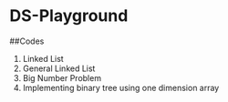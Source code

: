 # DS-Playground

##Codes
  1. Linked List
  2. General Linked List
  3. Big Number Problem
  4. Implementing binary tree using one dimension array
